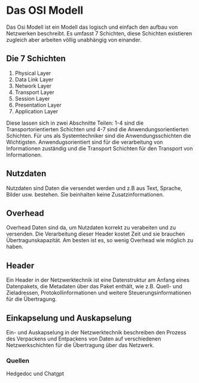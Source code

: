  
# Das OSI Modell

Das Osi Modell ist ein Modell das logisch und einfach den aufbau von Netzwerken beschreibt. Es umfasst 7 Schichten, diese Schichten existieren zugleich aber arbeiten völlig unabhängig von einander.

## Die 7 Schichten

1. Physical Layer
2. Data Link Layer
3. Network Layer
4. Transport Layer
5. Session Layer
6. Presentation Layer
7. Application Layer

Diese lassen sich in zwei Abschnitte Teilen: 1-4 sind die Transportorientierten Schichten und 4-7 sind die Anwendungsorientierten Schichten. Für uns als Systemtechniker sind die Anwendungsschichten die Wichtigsten. Anwendugsorientiert sind für die verarbeitung von Informationen zuständig und die Transport Schichten für den Transport von Informationen.

## Nutzdaten

Nutzdaten sind Daten die versendet werden und z.B aus Text, Sprache, Bilder usw. bestehen. Sie beinhalten keine Zusatzinformationen.

## Overhead

Overhead Daten sind da, um Nutzdaten korrekt zu verabeiten und zu versenden. Die Verarbeitung dieser Header kostet Zeit und sie brauchen Übertragunskapazität. Am besten ist es, so wenig Overhead wie möglich zu haben.

## Header

Ein Header in der Netzwerktechnik ist eine Datenstruktur am Anfang eines Datenpakets, die Metadaten über das Paket enthält, wie z.B. Quell- und Zieladressen, Protokollinformationen und weitere Steuerungsinformationen für die Übertragung.

## Einkapselung und Auskapselung

Ein- und Auskapselung in der Netzwerktechnik beschreiben den Prozess des Verpackens und Entpackens von Daten auf verschiedenen Netzwerkschichten für die Übertragung über das Netzwerk.


### Quellen

Hedgedoc und Chatgpt


